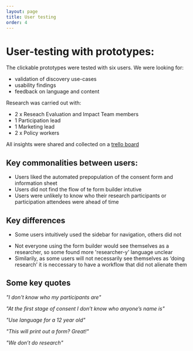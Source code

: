 ```yaml
--- 
layout: page 
title: User testing
order: 4
---
```


# User-testing with prototypes:
The clickable prototypes were tested with six users. We were looking for:

* validation of discovery use-cases
* usability findings
* feedback on language and content

Research was carried out with:

- 2 x Reseach Evaluation and Impact Team members
- 1 Participation lead
- 1 Marketing lead
- 2 x Policy workers

All insights were shared and collected on a [trello board](https://trello.com/b/Xq7VPkqJ/consent-form-usability-testing )

## Key commonalities between users:

- Users liked the automated prepopulation of the consent form and information sheet
- Users did not find the flow of te form builder intutive
- Users were unlikely to know who their research participants or participation attendees were ahead of time 


## Key differences


* Some users intuitively used the sidebar for navigation, others did not
- Not everyone using the form builder would see themselves as a researcher, so some found more 'researcher-y' language unclear
- Similarily, as some users will not necessarily see themselves as ‘doing research’ it is neccessary to have a workflow that did not alienate them

## Some key quotes

*"I don't know who my participants are"*

*"At the first stage of consent I don’t know who anyone’s name is"*

*"Use language for a 12 year old"*

*"This will print out a form? Great!"*

*"We don’t do research"*







